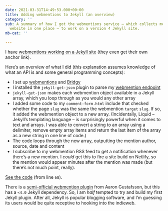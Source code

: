 ```yaml
---
date: 2021-03-31T14:49:53.000+00:00
title: Adding webmentions to Jekyll (an overview)
category: ''
sub: A summary of how I got the webmentions service – which collects mentions to your
  website in one place – to work on a version 4 Jekyll site.
mb-cat: ''

---
```

I have [webmentions working on a Jekyll site](https://www.thisdaysportion.com/notes/netnewswire-6-has-a-twitter-feed-feature#1096440) (they even get their own anchor link).

Here’s an overview of what I did (this explanation assumes knowledge of what an API is and some general programming concepts):

* I set up [webmentions](https://webmention.io/) and [Bridgy](https://brid.gy/)
* I installed the `jekyll-get-json` plugin to parse my [webmention endpoint](https://webmention.io/api/mentions?token=l0rDXZZ2YinbbSQ8KQ_HAA)
* `jekyll-get-json` makes each webmention object available in a Jekyll array, which you loop through as you would any other array
* I added some code to my `comment-form.html` include that checked whether the page `slug` was the same the webmention `target` `slug`. If so, it added the webmention object to a new array. (Incidentally, Liquid – Jekyll’s templating language – is surprisingly powerful when it comes to text and arrays. I was able to convert a string to an array using a delimiter, remove empty array items and return the last item of the array as a new string in one line of code.)
* The code loops through the new array, outputting the mention author, source, date and content
* I subscribe to my webmention RSS feed to get a notification whenever there’s a new mention. I _could_ get this to fire a site build on Netlify, so the mention would appear minutes after the mention was made (but there’s not much point, really).

[See the code](https://github.com/leonp/thisdaysportion/blob/master/_includes/comment-form.html) (from line `68`).

There is a [semi-official webmention plugin](https://github.com/aarongustafson/jekyll-webmention_io) from Aaron Gustafsson, but this has a `<4.0` Jekyll dependency. So, I am _half_ tempted to try and build my first Jekyll plugin. After all, Jekyll is popular blogging software, and I’m guessing its users would be quite receptive to hooking into the indieweb.